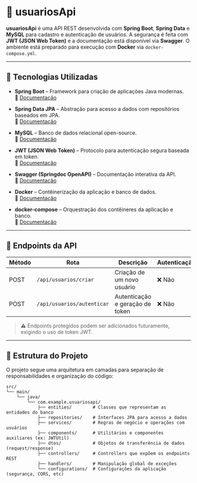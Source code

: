 # 👤 usuariosApi

**usuariosApi** é uma API REST desenvolvida com **Spring Boot**, **Spring Data** e **MySQL** para cadastro e autenticação de usuários. A segurança é feita com **JWT (JSON Web Token)** e a documentação está disponível via **Swagger**. O ambiente está preparado para execução com **Docker** via `docker-compose.yml`.

---

## 🚀 Tecnologias Utilizadas

- **Spring Boot** – Framework para criação de aplicações Java modernas.  
  🔗 [Documentação](https://docs.spring.io/spring-boot/docs/current/reference/htmlsingle/)

- **Spring Data JPA** – Abstração para acesso a dados com repositórios baseados em JPA.  
  🔗 [Documentação](https://docs.spring.io/spring-data/jpa/docs/current/reference/html/)

- **MySQL** – Banco de dados relacional open-source.  
  🔗 [Documentação](https://dev.mysql.com/doc/)

- **JWT (JSON Web Token)** – Protocolo para autenticação segura baseada em token.  
  🔗 [Documentação](https://jwt.io/introduction)

- **Swagger (Springdoc OpenAPI)** – Documentação interativa da API.  
  🔗 [Documentação](https://springdoc.org/)

- **Docker** – Contêinerização da aplicação e banco de dados.  
  🔗 [Documentação](https://docs.docker.com/)

- **docker-compose** – Orquestração dos contêineres da aplicação e banco.  
  🔗 [Documentação](https://docs.docker.com/compose/)

---

## 📑 Endpoints da API

| Método | Rota                     | Descrição                        | Autenticação |
|--------|--------------------------|----------------------------------|--------------|
| POST   | `/api/usuarios/criar`    | Criação de um novo usuário       | ❌ Não       |
| POST   | `/api/usuarios/autenticar`| Autenticação e geração de token | ❌ Não       |

> ⚠️ Endpoints protegidos podem ser adicionados futuramente, exigindo o uso de token JWT.

---

## 🧱 Estrutura do Projeto

O projeto segue uma arquitetura em camadas para separação de responsabilidades e organização do código:

```
src/
└── main/
    └── java/
        └── com.example.usuariosapi/
            ├── entities/        # Classes que representam as entidades do banco
            ├── repositories/    # Interfaces JPA para acesso a dados
            ├── services/        # Regras de negócio e operações com usuários
            ├── components/      # Utilitários e componentes auxiliares (ex: JWTUtil)
            ├── dtos/            # Objetos de transferência de dados (request/response)
            ├── controllers/     # Controllers que expõem os endpoints REST
            ├── handlers/        # Manipulação global de exceções
            └── configurations/  # Configurações da aplicação (segurança, CORS, etc)
```



